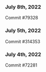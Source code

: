### July 8th, 2022

Commit #79328

### July 5th, 2022

Commit #314353


### July 4th, 2022

Commit #72281
